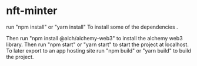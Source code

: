 # nft-minter




run "npm install"
or "yarn install"
To install some of the dependencies .

Then run "npm install @alch/alchemy-web3" to install the alchemy web3 library.
Then run "npm start" 
or "yarn start" to start the project at localhost.
To later export to an app hosting site
run "npm build" or "yarn build"
to build the project.

 
